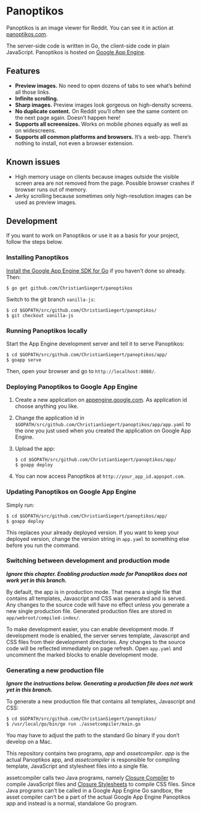 # Panoptikos

Panoptikos is an image viewer for Reddit. You can see it in action at [panoptikos.com](http://www.panoptikos.com/).

The server-side code is written in Go, the client-side code in plain JavaScript. Panoptikos is hosted on [Google App Engine](https://developers.google.com/appengine/).

## Features

* **Preview images.** No need to open dozens of tabs to see what’s behind all those links.
* **Infinite scrolling.**
* **Sharp images.** Preview images look gorgeous on high-density screens.
* **No duplicate content.** On Reddit you’ll often see the same content on the next page again. Doesn’t happen here!
* **Supports all screensizes.** Works on mobile phones equally as well as on widescreens.
* **Supports all common platforms and browsers.** It’s a web-app. There’s nothing to install, not even a browser extension.

## Known issues

* High memory usage on clients because images outside the visible screen area are not removed from the page. Possible browser crashes if browser runs out of memory.
* Jerky scrolling because sometimes only high-resolution images can be used as preview images.

## Development

If you want to work on Panoptikos or use it as a basis for your project, follow the steps below.

### Installing Panoptikos

[Install the Google App Engine SDK for Go](https://developers.google.com/appengine/downloads#Google_App_Engine_SDK_for_Go) if you haven’t done so already. Then:

	$ go get github.com/ChristianSiegert/panoptikos

Switch to the git branch `vanilla-js`:

	$ cd $GOPATH/src/github.com/ChristianSiegert/panoptikos/
	$ git checkout vanilla-js

### Running Panoptikos locally

Start the App Engine development server and tell it to serve Panoptikos:

	$ cd $GOPATH/src/github.com/ChristianSiegert/panoptikos/app/
	$ goapp serve

Then, open your browser and go to `http://localhost:8080/`.

### Deploying Panoptikos to Google App Engine

1. Create a new application on [appengine.google.com](https://appengine.google.com/). As application id choose anything you like.
2. Change the application id in `$GOPATH/src/github.com/ChristianSiegert/panoptikos/app/app.yaml` to the one you just used when you created the application on Google App Engine.
3. Upload the app:

	```
	$ cd $GOPATH/src/github.com/ChristianSiegert/panoptikos/app/
	$ goapp deploy
	```

4. You can now access Panoptikos at `http://your_app_id.appspot.com`.

### Updating Panoptikos on Google App Engine

Simply run:

	$ cd $GOPATH/src/github.com/ChristianSiegert/panoptikos/app/
	$ goapp deploy

This replaces your already deployed version. If you want to keep your deployed version, change the version string in `app.yaml` to something else before you run the command.

### Switching between development and production mode

**_Ignore this chapter. Enabling production mode for Panoptikos does not work yet in this branch._**

By default, the app is in production mode. That means a single file that contains all templates, Javascript and CSS was generated and is served. Any changes to the source code will have no effect unless you generate a new single production file. Generated production files are stored in `app/webroot/compiled-index/`.

To make development easier, you can enable development mode. If development mode is enabled, the server serves template, Javascript and CSS files from their development directories. Any changes to the source code will be reflected immediately on page refresh. Open `app.yaml` and uncomment the marked blocks to enable development mode.

### Generating a new production file

**_Ignore the instructions below. Generating a production file does not work yet in this branch._**

To generate a new production file that contains all templates, Javascript and CSS:

	$ cd $GOPATH/src/github.com/ChristianSiegert/panoptikos/
	$ /usr/local/go/bin/go run ./assetcompiler/main.go

You may have to adjust the path to the standard Go binary if you don’t develop on a Mac.

This repository contains two programs, _app_ and _assetcompiler_. _app_ is the actual Panoptikos app, and _assetcompiler_ is responsible for compiling template, JavaScript and stylesheet files into a single file.

assetcompiler calls two Java programs, namely [Closure Compiler](https://developers.google.com/closure/compiler/) to compile JavaScript files and [Closure Stylesheets](http://code.google.com/p/closure-stylesheets/) to compile CSS files. Since Java programs can’t be called in a Google App Engine Go sandbox, the asset compiler can’t be a part of the actual Google App Engine Panoptikos app and instead is a normal, standalone Go program.
